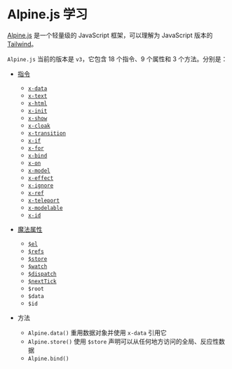 # Alpine.js 学习

[Alpine.js](https://alpinejs.dev/) 是一个轻量级的 JavaScript 框架，可以理解为 JavaScript 版本的 [Tailwind](https://tailwindcss.com/)。

`Alpine.js` 当前的版本是 `v3`，它包含 18 个指令、9 个属性和 3 个方法。分别是：

- [指令](./guide/directives/index.md)
  - [`x-data`](./guide/directives/x-data.md)
  - [`x-text`](./guide/directives/x-text.md)
  - [`x-html`](./guide/directives/x-html.md)
  - [`x-init`](./guide/directives/x-init.md)
  - [`x-show`](./guide/directives/x-show.md)
  - [`x-cloak`](./guide/directives/x-cloak.md)
  - [`x-transition`](./guide/directives/x-transition.md)
  - [`x-if`](./guide/directives/x-if.md)
  - [`x-for`](./guide/directives/x-for.md)
  - [`x-bind`](./guide/directives/x-bind.md)
  - [`x-on`](./guide/directives/x-on.md)
  - [`x-model`](./guide/directives/x-model.md)
  - [`x-effect`](./guide/directives/x-effect.md)
  - [`x-ignore`](./guide/directives/x-ignore.md)
  - [`x-ref`](./guide/directives/x-ref.md)
  - [`x-teleport`](./guide/directives/x-teleport.md)
  - [`x-modelable`](./guide/directives/x-modelable.md)
  - [`x-id`](./guide/directives/x-id.md)

- [魔法属性](./guide/magics/index.md)
  - [`$el`](./guide/magics/el.md)
  - [`$refs`](./guide/magics/refs.md)
  - [`$store`](./guide/magics/store.md)
  - [`$watch`](./guide/magics/watch.md)
  - [`$dispatch`](./guide/magics/dispatch.md)
  - [`$nextTick`](./guide/magics/nextTick.md)
  - `$root`
  - `$data`
  - `$id`

- 方法
  - `Alpine.data()` 重用数据对象并使用 `x-data` 引用它
  - `Alpine.store()` 使用 `$store` 声明可以从任何地方访问的全局、反应性数据
  - `Alpine.bind()`